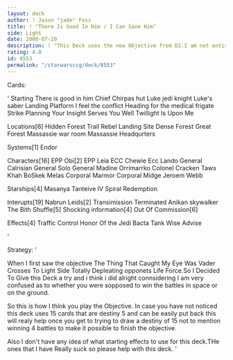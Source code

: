 ```yaml
---
layout: deck
author: ! Jason "jade" Foss
title: ! "There Is Good In Him / I Can Save Him"
side: Light
date: 2000-07-20
description: ! "This Deck uses the new Objective from D2.I am not entirely sure what the best way to play this is so i tried a high destiny Ground deck first.Please tell me What cards to put in and what to take out."
rating: 4.0
id: 8553
permalink: "/starwarsccg/deck/8553"
---
```

Cards: 

'
Starting
There is good in him
Chief Chirpas hut
Luke jedi knight
Luke's saber
Landing Platform
I feel the conflict
Heading for the medical frigate
Strike Planning
Your Insight Serves You Well
Twillight Is Upon Me

Locations[6]
Hidden Forest Trail
Rebel Landing Site
Dense Forest
Great Forest
Massassie war room
Massassie Headqurters

Systems[1]
Endor

Characters[16]
EPP Obi[2]
EPP Leia
ECC Chewie
Ecc Lando
General Calrisian
General Solo
General Madine
Orrimarrko
Colonel Cracken
Taws Khah
BoSkek
Melas
Corporal Marmor
Corporal Midge
Jeroem Webb

Starships[4]
Masanya
Tanteive IV
Spiral
Redemption

Interupts[19]
Nabrun Leids[2]
Transimission Terminated
Anikan skywalker
The Bith Shuffle[5]
Shocking information[4]
Out Of Commission[6]

Effects[4]
Traffic Control
Honor Of the Jedi
Bacta Tank
Wise Advise










'

Strategy: '

When I first saw the objective The Thing That Caught My Eye Was Vader Crosses To Light Side Totally Depleating opponets Life Force.So I Decided To Give this Deck a try and i think i did alright connsidering I am very confused as to whether you were sopposed to win the battles in space or on the ground.

So this is how I think you play the Objective.
In case you have not noticed this deck uses 15 cards that are destiny 5 and can be easily put back this will realy help once you get to trying to draw a destiny of 15 not to mention winning 4 battles to make it possible to finish the objective.

Also I don't have any idea of what starting effects to use for this deck.THe ones that I have Really suck so please help with this deck. '
